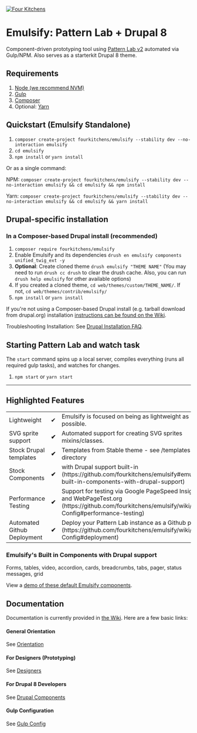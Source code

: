[![Four Kitchens](https://img.shields.io/badge/4K-Four%20Kitchens-35AA4E.svg)](https://fourkitchens.com/)

# Emulsify: Pattern Lab + Drupal 8

Component-driven prototyping tool using [Pattern Lab v2](http://patternlab.io/) automated via Gulp/NPM. Also serves as a starterkit Drupal 8 theme.

## Requirements

  1. [Node (we recommend NVM)](https://github.com/creationix/nvm)
  2. [Gulp](http://gulpjs.com/)
  3. [Composer](https://getcomposer.org/)
  4. Optional: [Yarn](https://github.com/yarnpkg/yarn)

## Quickstart (Emulsify Standalone)

  1. `composer create-project fourkitchens/emulsify --stability dev --no-interaction emulsify`
  2. `cd emulsify`
  3. `npm install` or `yarn install`

Or as a single command:

NPM:
`composer create-project fourkitchens/emulsify --stability dev --no-interaction emulsify && cd emulsify && npm install`

Yarn:
`composer create-project fourkitchens/emulsify --stability dev --no-interaction emulsify && cd emulsify && yarn install`

## Drupal-specific installation

### In a Composer-based Drupal install (recommended)

  1. `composer require fourkitchens/emulsify`
  2. Enable Emulsify and its dependencies `drush en emulsify components unified_twig_ext -y`
  3. **Optional**: Create cloned theme `drush emulsify "THEME NAME"` (You may need to run `drush cc drush` to clear the drush cache. Also, you can run `drush help emulsify` for other available options)
  4. If you created a cloned theme, `cd web/themes/custom/THEME_NAME/`. If not, `cd web/themes/contrib/emulsify/`
  5. `npm install` or `yarn install`

If you're not using a Composer-based Drupal install (e.g. tarball download from drupal.org) installation [instructions can be found on the Wiki](https://github.com/fourkitchens/emulsify/wiki/Installation).

Troubleshooting Installation: See [Drupal Installation FAQ](https://github.com/fourkitchens/emulsify/wiki/Installation#drupal-installation-faq).

## Starting Pattern Lab and watch task

The `start` command spins up a local server, compiles everything (runs all required gulp tasks), and watches for changes.

  1. `npm start` or `yarn start`

  ---

## Highlighted Features

<table><tbody>
<tr><td>Lightweight</td><td>✔</td><td>Emulsify is focused on being as lightweight as possible.</td></tr>
<tr><td>SVG sprite support </td><td><strong>✔</strong></td><td>Automated support for creating SVG sprites mixins/classes.</td></tr>
<tr><td>Stock Drupal templates </td><td><strong>✔</strong></td><td>Templates from Stable theme - see /templates directory</td></tr>
<tr><td>Stock Components </td><td><strong>✔</strong></td><td>with Drupal support built-in (https://github.com/fourkitchens/emulsify#emulsifys-built-in-components-with-drupal-support)</td></tr>
<tr><td>Performance Testing </td><td><strong>✔</strong></td><td>Support for testing via Google PageSpeed Insights and WebPageTest.org (https://github.com/fourkitchens/emulsify/wiki/Gulp-Config#performance-testing)</td></tr>
<tr><td>Automated Github Deployment </td><td><strong>✔</strong></td><td>Deploy your Pattern Lab instance as a Github page (https://github.com/fourkitchens/emulsify/wiki/Gulp-Config#deployment)</td></tr>
</tbody></table>

<h3 id="components">Emulsify's Built in Components with Drupal support</h3>
Forms, tables, video, accordion, cards, breadcrumbs, tabs, pager, status messages, grid

View a [demo of these default Emulsify components](https://fourkitchens.github.io/emulsify/pattern-lab/public/).

## Documentation
Documentation is currently provided in [the Wiki](https://github.com/fourkitchens/emulsify/wiki). Here are a few basic links:

#### General Orientation

See [Orientation](https://github.com/fourkitchens/emulsify/wiki/Orientation)

#### For Designers (Prototyping)

See [Designers](https://github.com/fourkitchens/emulsify/wiki/For-Designers)

#### For Drupal 8 Developers

See [Drupal Components](https://github.com/fourkitchens/emulsify/wiki/Drupal-Components)

#### Gulp Configuration

See [Gulp Config](https://github.com/fourkitchens/emulsify/wiki/Gulp-Config)
